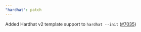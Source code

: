 ```yaml
---
"hardhat": patch
---
```


Added Hardhat v2 template support to `hardhat --init` ([#7035](https://github.com/NomicFoundation/hardhat/issues/7035))

